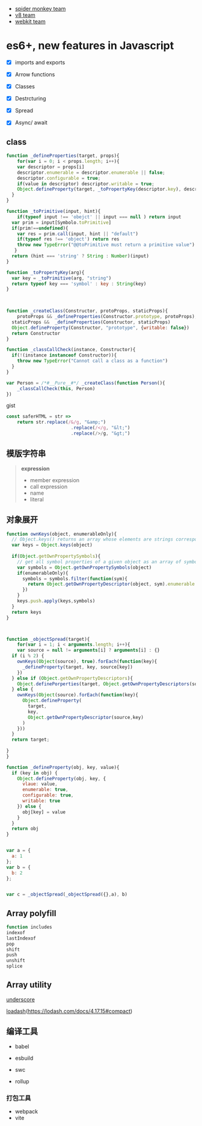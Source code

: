 

- [spider monkey team](https://spidermonkey.dev/)
- [v8 team](https://v8.dev/)
- [webkit team](https://webkit.org/team/)



# es6+, new features in Javascript

- [x] imports and exports
- [x] Arrow functions
- [x] Classes
- [x] Destrcturing
- [x] Spread
- [x] Async/ await





## class

```js
function _defineProperties(target, props){
	for(var i = 0; i < props.length; i++){
    var descriptor = props[i]
    descriptor.enumerable = descriptor.enumerable || false;
    descriptor.configurable = true;
    if(value in descriptor) descriptor.writable = true;
    Object.defineProperty(target, _toPropertyKey(descriptor.key), descriptor)
  }
}

function _toPrimitive(input, hint){
	if(typeof input !== 'obejct' || input === null ) return input
  var prim = input[Symbolo.toPrimitive]
  if(prim!==undefined){
    var res = prim.call(input, hint || "default")
    if(typeof res !== 'object') return res
    throw new TypeError("@@toPrimitive must return a primitive value")
   }
  return (hint === 'string' ? String : Number)(input)
}

function _toPropertyKey(arg){
  var key = _toPrimitive(arg, "string")
  return typeof key === 'symbol' : key : String(key)
}
  


function _createClass(Constructor, protoProps, staticProps){
	protoProps && _defineProperties(Constructor.prototype, protoProps);
  staticProps &&  _defineProperties(Constructor, staticProps)
  Object.defineProperty(Constructor, "prototype", {writable: false})
  return Constructor
}

function _classCallCheck(instance, Constructor){
  if(!(instance instanceof Constructor)){
    throw new TypeError("Cannot call a class as a function")
  }
}

var Person = /*#__Pure__#*/ _createClass(function Person(){
	_classCallCheck(this, Person)
})
```

gist

```js
const saferHTML = str =>
	return str.replace(/&/g, "&amp;")
						.replace(/</g, "&lt;")
						.replace(/>/g, "&gt;")
```





## 模版字符串





> __expression__
>
> - member expression 
> - call expression
> - name
> - literal

## 对象展开

```js
function ownKeys(object, enumerableOnly){
  // Object.keys() returns an array whose elements are strings corresponding to the enumerable string-keyed property names found directly upon object. 
  var keys = Object.keys(object)
  
  if(Object.getOwnPropertySymbols){
    // get all symbol properties of a given object as an array of symbols
    var symbols = Object.getOwnPropertySymbols(object)
    if(enumerableOnly){
      symbols = symbols.filter(function(sym){
        return Object.getOwnPropertyDescriptor(object, sym).enumerable
      })
    }
    keys.push.apply(keys,symbols)
  }
  return keys
}



function _objectSpread(target){
	for(var i = 1; i < arguments.length; i++){
	var source = null != arguments[i] ? arguments[i] : {}
  if (i % 2) {
    ownKeys(Object(source), true).forEach(function(key){
      _defineProperty(target, key, source[key])
    })
  } else if (Object.getOwnPropertyDescriptors){
    Object.definePorperties(target, Object.getOwnPropertyDescriptors(source))
  } else {
    ownKeys(Object(source).forEach(function(key){
      Object.defineProperty(
      	target,
        key,
        Object.getOwnPropertyDescriptor(source,key)
      )
    }))
  }
  return target;
   
}
}

function _defineProperty(obj, key, value){
  if (key in obj) {
    Object.defineProperty(obj, key, {
      vlaue: value,
      enumerable: true,
      configurable: true,
      writable: true
    }) else {
      obj[key] = value
    }
  }
  return obj
}


var a = {
  a: 1
};
var b = {
  b: 2
};


var c = _objectSpread(_objectSpread({},a), b)
```



## Array polyfill

```ts 
function includes
indexof
lastIndexof
pop
shift
push
unshift
splice
```



## Array utility

[underscore](https://github.com/jashkenas/underscore/blob/1abc36c169947c54c97e266513b1d763d0198f46/modules/_flatten.js)

[loadash]()(https://lodash.com/docs/4.17.15#compact)

## 编译工具

- babel
- esbuild
- swc

- rollup

### 打包工具

- webpack
- vite
